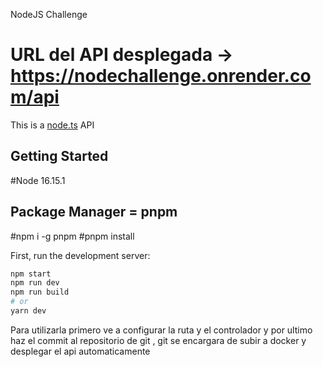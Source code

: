 NodeJS Challenge

# URL del API desplegada -> https://nodechallenge.onrender.com/api

This is a [node.ts](https://nodejs.org/en/) API

## Getting Started

#Node 16.15.1

## Package Manager = pnpm

#npm i -g pnpm
#pnpm install

First, run the development server:

```bash
npm start
npm run dev
npm run build
# or
yarn dev
```

Para utilizarla primero ve a configurar la ruta y el controlador y por ultimo haz el commit al repositorio de git , git se encargara de subir a docker y desplegar el api automaticamente

